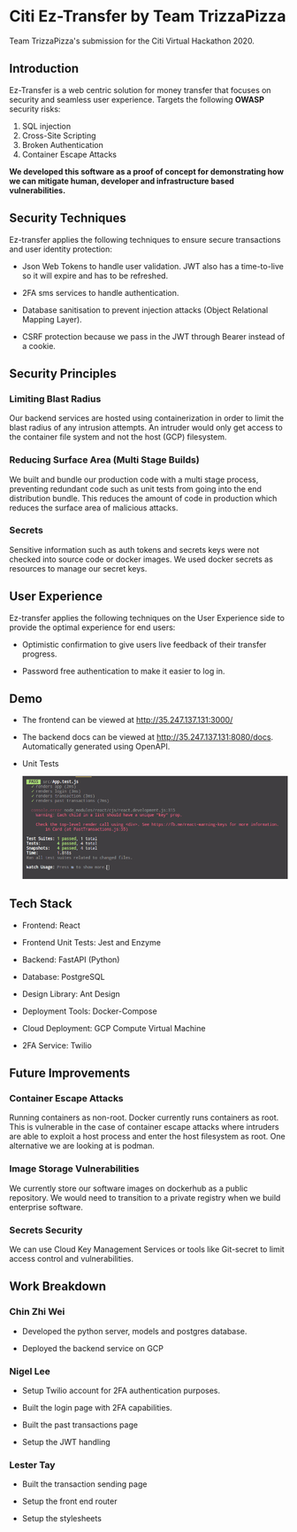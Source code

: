 # Citi Ez-Transfer by Team TrizzaPizza

Team TrizzaPizza's submission for the Citi Virtual Hackathon 2020.

## Introduction

Ez-Transfer is a web centric solution for money transfer that focuses on security and seamless user experience. Targets the following **OWASP** security risks:

1. SQL injection
2. Cross-Site Scripting
3. Broken Authentication
4. Container Escape Attacks

**We developed this software as a proof of concept for demonstrating how we can mitigate human, developer and infrastructure based vulnerabilities.**

## Security Techniques

Ez-transfer applies the following techniques to ensure secure transactions and user identity protection:

-   Json Web Tokens to handle user validation. JWT also has a time-to-live so it will expire and has to be refreshed.

-   2FA sms services to handle authentication.

-   Database sanitisation to prevent injection attacks (Object Relational Mapping Layer).

-   CSRF protection because we pass in the JWT through Bearer instead of a cookie.

## Security Principles

### Limiting Blast Radius

Our backend services are hosted using containerization in order to limit the blast radius of any intrusion attempts. An intruder would only get access to the container file system and not the host (GCP) filesystem.

### Reducing Surface Area (Multi Stage Builds)

We built and bundle our production code with a multi stage process, preventing redundant code such as unit tests from going into the end distribution bundle. This reduces the amount of code in production which reduces the surface area of malicious attacks.

### Secrets

Sensitive information such as auth tokens and secrets keys were not checked into source code or docker images. We used docker secrets as resources to manage our secret keys.

## User Experience

Ez-transfer applies the following techniques on the User Experience side to provide the optimal experience for end users:

-   Optimistic confirmation to give users live feedback of their transfer progress.

-   Password free authentication to make it easier to log in.

## Demo

-   The frontend can be viewed at http://35.247.137.131:3000/

-   The backend docs can be viewed at http://35.247.137.131:8080/docs. Automatically generated using OpenAPI.

-   Unit Tests

    ![Unit Tests](./unit_test.png)

## Tech Stack

-   Frontend: React

-   Frontend Unit Tests: Jest and Enzyme

-   Backend: FastAPI (Python)

-   Database: PostgreSQL

-   Design Library: Ant Design

-   Deployment Tools: Docker-Compose

-   Cloud Deployment: GCP Compute Virtual Machine

-   2FA Service: Twilio

## Future Improvements

### Container Escape Attacks

Running containers as non-root. Docker currently runs containers as root. This is vulnerable in the case of container escape attacks where intruders are able
to exploit a host process and enter the host filesystem as root. One alternative we are looking at is podman.

### Image Storage Vulnerabilities

We currently store our software images on dockerhub as a public repository. We would need to transition to a private registry when we build enterprise software.

### Secrets Security

We can use Cloud Key Management Services or tools like Git-secret to limit access control and vulnerabilities.

## Work Breakdown

### Chin Zhi Wei

-   Developed the python server, models and postgres database.

-   Deployed the backend service on GCP

### Nigel Lee

-   Setup Twilio account for 2FA authentication purposes.

-   Built the login page with 2FA capabilities.

-   Built the past transactions page

-   Setup the JWT handling

### Lester Tay

-   Built the transaction sending page

-   Setup the front end router

-   Setup the stylesheets
